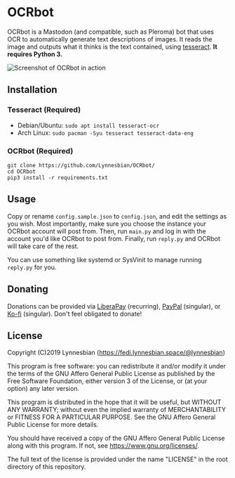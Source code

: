 # OCRbot

OCRbot is a Mastodon (and compatible, such as Pleroma) bot that uses OCR to automatically generate text descriptions of images. It reads the image and outputs what it thinks is the text contained, using [tesseract](https://github.com/tesseract-ocr/tesseract). **It requires Python 3.**

![Screenshot of OCRbot in action](https://lynnesbian.space/res/ceres/sshot_2019-02-21_at_14-41-06-1550724066.png)

## Installation
### Tesseract (Required)

- Debian/Ubuntu: `sudo apt install tesseract-ocr`
- Arch Linux: `sudo pacman -Syu tesseract tesseract-data-eng`

### OCRbot (Required)

```
git clone https://github.com/Lynnesbian/OCRbot/
cd OCRbot
pip3 install -r requirements.txt
```

## Usage
Copy or rename `config.sample.json` to `config.json`, and edit the settings as you wish. Most importantly, make sure you choose the instance your OCRbot account will post from. Then, run `main.py` and log in with the account you'd like OCRbot to post from. Finally, run `reply.py` and OCRbot will take care of the rest.

You can use something like systemd or SysVinit to manage running `reply.py` for you.

## Donating
Donations can be provided via [LiberaPay](https://liberapay.com/lynnesbian) (recurring), [PayPal](https://paypal.me/lynnesbian) (singular), or [Ko-fi](https://ko-fi.com/lynnesbian) (singular). Don't feel obligated to donate!

## License
Copyright (C)2019 Lynnesbian (https://fedi.lynnesbian.space/@lynnesbian)

This program is free software: you can redistribute it and/or modify
it under the terms of the GNU Affero General Public License as published
by the Free Software Foundation, either version 3 of the License, or
(at your option) any later version.

This program is distributed in the hope that it will be useful,
but WITHOUT ANY WARRANTY; without even the implied warranty of
MERCHANTABILITY or FITNESS FOR A PARTICULAR PURPOSE.  See the
GNU Affero General Public License for more details.

You should have received a copy of the GNU Affero General Public License
along with this program.  If not, see <https://www.gnu.org/licenses/>.

The full text of the license is provided under the name "LICENSE" in the root directory of this repository.
